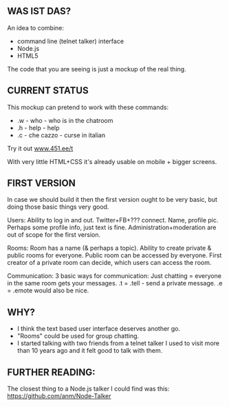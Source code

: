 WAS IST DAS?
-------------

An idea to combine:
+ command line (telnet talker) interface
+ Node.js
+ HTML5

The code that you are seeing is just a mockup of the real thing.

CURRENT STATUS
-------------

This mockup can pretend to work with these commands:
+ .w - who - who is in the chatroom
+ .h - help - help
+ .c - che cazzo - curse in italian

Try it out www.451.ee/t

With very little HTML+CSS it's already usable on mobile + bigger screens.


FIRST VERSION
-------------

In case we should build it then the first version ought to be very basic, 
but doing those basic things very good.

Users:
Ability to log in and out. 
Twitter+FB+??? connect.
Name, profile pic. 
Perhaps some profile info, just text is fine.
Administration+moderation are out of scope for the first version.

Rooms:
Room has a name (& perhaps a topic).
Ability to create private & public rooms for everyone. 
Public room can be accessed by everyone. 
First creator of a private room can decide, which users can access the room.

Communication: 
3 basic ways for communication:
Just chatting = everyone in the same room gets your messages.
.t = .tell <user> <message> - send a private message.
.e = .emote would also be nice.

WHY? 
----
+ I think the text based user interface deserves another go.
+ "Rooms" could be used for group chatting.
+ I started talking with two friends from a telnet talker I used to visit more than 10 years ago and it felt good to talk with them.

FURTHER READING:
--------------
The closest thing to a Node.js talker I could find was this: 
https://github.com/anm/Node-Talker
